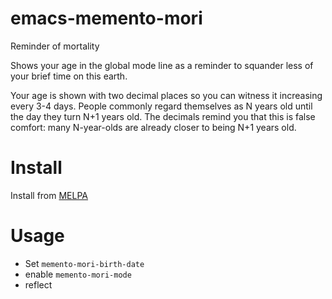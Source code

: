 # emacs-memento-mori
Reminder of mortality

Shows your age in the global mode line as a reminder to squander
less of your brief time on this earth.

Your age is shown with two decimal places so you can witness it
increasing every 3-4 days. People commonly regard themselves as N
years old until the day they turn N+1 years old. The decimals
remind you that this is false comfort: many N-year-olds are already
closer to being N+1 years old.

# Install

Install from [MELPA](https://melpa.org/#/memento-mori)

# Usage
* Set `memento-mori-birth-date`
* enable `memento-mori-mode`
* reflect
